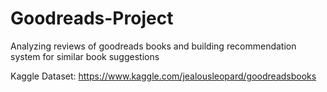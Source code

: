 # Goodreads-Project
Analyzing reviews of goodreads books and building recommendation system for similar book suggestions

Kaggle Dataset: https://www.kaggle.com/jealousleopard/goodreadsbooks

